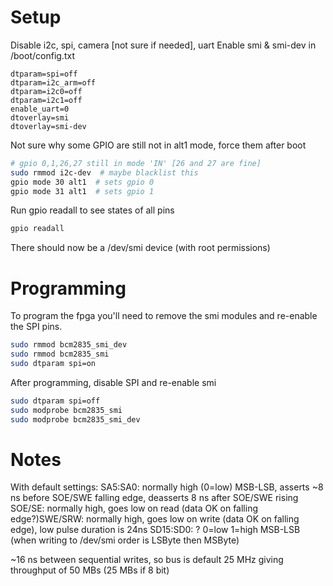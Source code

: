 # Setup

Disable i2c, spi, camera [not sure if needed], uart
Enable smi & smi-dev in /boot/config.txt
```
dtparam=spi=off
dtparam=i2c_arm=off
dtparam=i2c0=off
dtparam=i2c1=off
enable_uart=0
dtoverlay=smi
dtoverlay=smi-dev
```

Not sure why some GPIO are still not in alt1 mode, force them after boot

```bash
# gpio 0,1,26,27 still in mode 'IN' [26 and 27 are fine]
sudo rmmod i2c-dev  # maybe blacklist this
gpio mode 30 alt1  # sets gpio 0
gpio mode 31 alt1  # sets gpio 1
```

Run gpio readall to see states of all pins
```bash
gpio readall
```

There should now be a /dev/smi device (with root permissions)


# Programming

To program the fpga you'll need to remove the smi modules and re-enable the SPI pins.

```bash
sudo rmmod bcm2835_smi_dev
sudo rmmod bcm2835_smi
sudo dtparam spi=on
```

After programming, disable SPI and re-enable smi

```bash
sudo dtparam spi=off
sudo modprobe bcm2835_smi
sudo modprobe bcm2835_smi_dev
```


# Notes

With default settings:
SA5:SA0: normally high (0=low) MSB-LSB, asserts ~8 ns before SOE/SWE falling edge, deasserts 8 ns after SOE/SWE rising
SOE/SE: normally high, goes low on read (data OK on falling edge?)SWE/SRW: normally high, goes low on write (data OK on falling edge), low pulse duration is 24ns
SD15:SD0: ? 0=low 1=high MSB-LSB (when writing to /dev/smi order is LSByte then MSByte)

~16 ns between sequential writes, so bus is default 25 MHz giving throughput of 50 MBs (25 MBs if 8 bit)


